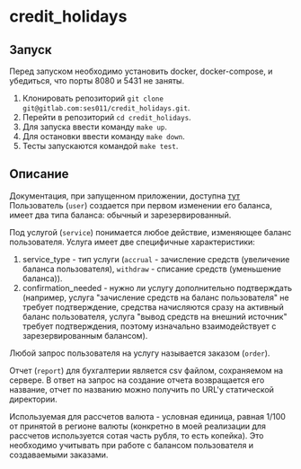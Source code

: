 # credit_holidays

## Запуск
Перед запуском необходимо установить docker, docker-compose, и убедиться, что порты 8080 и 5431 не заняты.
1. Клонировать репозиторий `git clone git@gitlab.com:ses011/credit_holidays.git`.
2. Перейти в репозиторий `cd credit_holidays`.
3. Для запуска ввести команду `make up`.
4. Для остановки ввести команду `make down`.
5. Тесты запускаются командой `make test`.

## Описание

Документация, при запущенном приложении, доступна [тут](http://0.0.0.0:8080/swagger/index.html)
Пользователь (`user`) создается при первом изменении его баланса, имеет два типа баланса: обычный и зарезервированный.

Под услугой (`service`) понимается любое действие, изменяющее баланс пользователя. Услуга имеет две специфичные характеристики:
1. service_type - тип услуги (`accrual` - зачисление средств (увеличение баланса пользователя), `withdraw` - списание средств (уменьшение баланса)).
2. confirmation_needed - нужно ли услугу дополнительно подтверждать (например, услуга "зачисление средств на баланс пользователя" не требует подтверждение, средства начисляются сразу на активный баланс пользователя, услуга "вывод средств на внешний источник" требует подтверждения, поэтому изначально взаимодействует с зарезервированным балансом).

Любой запрос пользователя на услугу называется заказом (`order`).

Отчет (`report`) для бухгалтерии является csv файлом, сохраняемом на сервере. В ответ на запрос на создание отчета возвращается его название, отчет по названию можно получить по URL'у статической директории.

Используемая для рассчетов валюта - условная единица, равная 1/100 от принятой в регионе валюты (конкретно в моей реализации для рассчетов используется сотая часть рубля, то есть копейка). Это необходимо учитывать при работе с балансом пользователя и создаваемыми заказами.